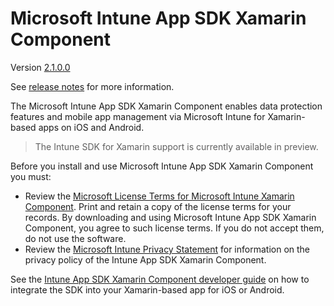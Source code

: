 # Microsoft Intune App SDK Xamarin Component

Version [2.1.0.0](https://github.com/msintuneappsdk/intune-app-sdk-xamarin/releases)

See [release notes](https://github.com/msintuneappsdk/intune-app-sdk-xamarin/releases) for more information.
 
The Microsoft Intune App SDK Xamarin Component enables data protection features and mobile app management via Microsoft Intune for Xamarin-based apps on iOS and Android.

> The Intune SDK for Xamarin support is currently available in preview.  

Before you install and use Microsoft Intune App SDK Xamarin Component you must:
* Review the [Microsoft License Terms for Microsoft Intune Xamarin Component](https://components.xamarin.com/license/microsoft.intune.mam). Print and retain a copy of the license terms for your records. By downloading and using Microsoft Intune App SDK Xamarin Component, you agree to such license terms. If you do not accept them, do not use the software.
* Review the [Microsoft Intune Privacy Statement](https://docs.microsoft.com/legal/intune/microsoft-intune-privacy-statement) for information on the privacy policy of the Intune App SDK Xamarin Component.

See the [Intune App SDK Xamarin Component developer guide](https://docs.microsoft.com/intune/develop/intune-app-sdk-xamarin) on how to integrate the SDK into your Xamarin-based app for iOS or Android.

